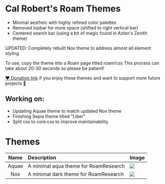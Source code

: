# Cal Robert's Roam Themes

- Minimal aestheic with highly refined color palettes
- Removed topbar for more space (shifted to right vertical bar)
- Centered search bar (using a bit of magic found in Azlen's Zenith theme)

UPDATED: Completely rebuilt Nox theme to address almost all element styling

To use, copy the theme into a Roam page titled roam/css
This process can take about 20-30 seconds so please be patient!

[❤️ Donation link](https://www.paypal.me/calrobertdesign) if you enjoy these themes and want to support more future projects 🤟

## Working on:
- Updating Aquae theme to match updated Nox theme
- Finishing Sepia theme titled "Liber"
- Split css to core.css to improve maintainability

# Themes

| Name | Description | Image |
| :--: | :---------- | ----- |
| Aquae | A minimal aqua theme for RoamResearch | ![](https://raw.githubusercontent.com/garlicagreement/roam-css-styles/master/Images/Aquae%202%20Screenshot2.png) |
| Nox | A minimal dark theme for RoamResearch  | ![](https://raw.githubusercontent.com/garlicagreement/roam-css-styles/master/Images/Nox2%20Screenshot.png) |
